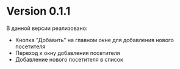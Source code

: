 <!DOCTYPE html>
<html lang="en">
<head>
	<meta charset="UTF-8">
	<title>Информация о версии</title>
</head>
<body>
	<h1>Version 0.1.1</h1>
	<p>В данной версии реализовано:</p>
	<ul>
		<li>Кнопка "Добавить" на главном окне для добавления нового посетителя</li>
		<li>Переход к окну добавления посетителя</li>
		<li>Добавление нового посетителя в список</li>
	</ul>
</body>
</html>